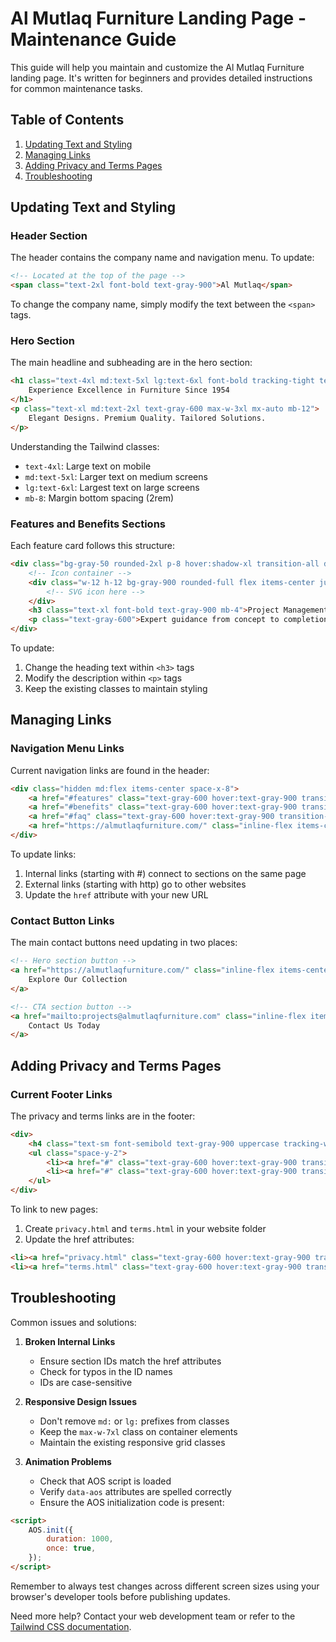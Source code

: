 # Al Mutlaq Furniture Landing Page - Maintenance Guide

This guide will help you maintain and customize the Al Mutlaq Furniture landing page. It's written for beginners and provides detailed instructions for common maintenance tasks.

## Table of Contents
1. [Updating Text and Styling](#updating-text-and-styling)
2. [Managing Links](#managing-links)
3. [Adding Privacy and Terms Pages](#adding-privacy-and-terms-pages)
4. [Troubleshooting](#troubleshooting)

## Updating Text and Styling

### Header Section
The header contains the company name and navigation menu. To update:

```html
<!-- Located at the top of the page -->
<span class="text-2xl font-bold text-gray-900">Al Mutlaq</span>
```

To change the company name, simply modify the text between the `<span>` tags.

### Hero Section
The main headline and subheading are in the hero section:

```html
<h1 class="text-4xl md:text-5xl lg:text-6xl font-bold tracking-tight text-gray-900 mb-8">
    Experience Excellence in Furniture Since 1954
</h1>
<p class="text-xl md:text-2xl text-gray-600 max-w-3xl mx-auto mb-12">
    Elegant Designs. Premium Quality. Tailored Solutions.
</p>
```

Understanding the Tailwind classes:
- `text-4xl`: Large text on mobile
- `md:text-5xl`: Larger text on medium screens
- `lg:text-6xl`: Largest text on large screens
- `mb-8`: Margin bottom spacing (2rem)

### Features and Benefits Sections
Each feature card follows this structure:

```html
<div class="bg-gray-50 rounded-2xl p-8 hover:shadow-xl transition-all duration-300">
    <!-- Icon container -->
    <div class="w-12 h-12 bg-gray-900 rounded-full flex items-center justify-center mb-6">
        <!-- SVG icon here -->
    </div>
    <h3 class="text-xl font-bold text-gray-900 mb-4">Project Management</h3>
    <p class="text-gray-600">Expert guidance from concept to completion...</p>
</div>
```

To update:
1. Change the heading text within `<h3>` tags
2. Modify the description within `<p>` tags
3. Keep the existing classes to maintain styling

## Managing Links

### Navigation Menu Links
Current navigation links are found in the header:

```html
<div class="hidden md:flex items-center space-x-8">
    <a href="#features" class="text-gray-600 hover:text-gray-900 transition-colors duration-300">Features</a>
    <a href="#benefits" class="text-gray-600 hover:text-gray-900 transition-colors duration-300">Benefits</a>
    <a href="#faq" class="text-gray-600 hover:text-gray-900 transition-colors duration-300">FAQ</a>
    <a href="https://almutlaqfurniture.com/" class="inline-flex items-center...">Contact Us</a>
</div>
```

To update links:
1. Internal links (starting with #) connect to sections on the same page
2. External links (starting with http) go to other websites
3. Update the `href` attribute with your new URL

### Contact Button Links
The main contact buttons need updating in two places:

```html
<!-- Hero section button -->
<a href="https://almutlaqfurniture.com/" class="inline-flex items-center...">
    Explore Our Collection
</a>

<!-- CTA section button -->
<a href="mailto:projects@almutlaqfurniture.com" class="inline-flex items-center...">
    Contact Us Today
</a>
```

## Adding Privacy and Terms Pages

### Current Footer Links
The privacy and terms links are in the footer:

```html
<div>
    <h4 class="text-sm font-semibold text-gray-900 uppercase tracking-wider mb-4">Legal</h4>
    <ul class="space-y-2">
        <li><a href="#" class="text-gray-600 hover:text-gray-900 transition-colors duration-300">Privacy Policy</a></li>
        <li><a href="#" class="text-gray-600 hover:text-gray-900 transition-colors duration-300">Terms of Service</a></li>
    </ul>
</div>
```

To link to new pages:
1. Create `privacy.html` and `terms.html` in your website folder
2. Update the href attributes:

```html
<li><a href="privacy.html" class="text-gray-600 hover:text-gray-900 transition-colors duration-300">Privacy Policy</a></li>
<li><a href="terms.html" class="text-gray-600 hover:text-gray-900 transition-colors duration-300">Terms of Service</a></li>
```

## Troubleshooting

Common issues and solutions:

1. **Broken Internal Links**
   - Ensure section IDs match the href attributes
   - Check for typos in the ID names
   - IDs are case-sensitive

2. **Responsive Design Issues**
   - Don't remove `md:` or `lg:` prefixes from classes
   - Keep the `max-w-7xl` class on container elements
   - Maintain the existing responsive grid classes

3. **Animation Problems**
   - Check that AOS script is loaded
   - Verify `data-aos` attributes are spelled correctly
   - Ensure the AOS initialization code is present:

```html
<script>
    AOS.init({
        duration: 1000,
        once: true,
    });
</script>
```

Remember to always test changes across different screen sizes using your browser's developer tools before publishing updates.

Need more help? Contact your web development team or refer to the [Tailwind CSS documentation](https://tailwindcss.com/docs).